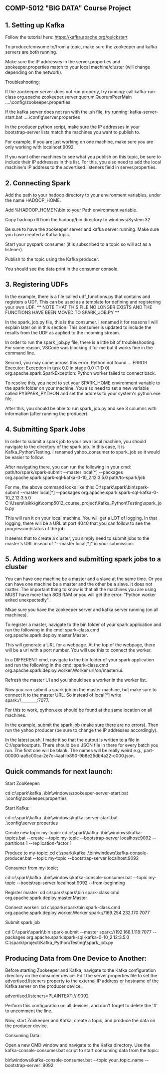 ## COMP-5012 "BIG DATA" Course Project

## 1. Setting up Kafka

Follow the tutorial here: https://kafka.apache.org/quickstart

To produce/consume to/from a topic, make sure the zookeeper and kafka servers are both running. 

Make sure the IP addresses in the server.properties and zookeeper.properties match to your local machine/cluster (will change depending on the network).


Troubleshooting:

If the zookeeper server does not run properly, try running: call kafka-run-class org.apache.zookeeper.server.quorum.QuorumPeerMain ..\..\config\zookeeper.properties

If the kafka server does not run with the .sh file, try running: kafka-server-start.bat ..\..\config\server.properties

In the producer python script, make sure the IP addresses in your bootstrap-server lists match the machines you want to publish to. 

For example, if you are just working on one machine, make sure you are only working with localhost:9092. 

If you want other machines to see what you publish on this topic, be sure to include their IP addresses in this list. For this, you also need to add the local machine's IP address to the advertised.listeners field in server.properties.




## 2. Connecting Spark

Add the path to your hadoop directory to your environment variables, under the name HADOOP_HOME.

Add %HADOOP_HOME%\bin to your Path environment variable.

Copy hadoop.dll from the hadoop/bin directory to windows/System 32

Be sure to have the zookeeper server and kafka server running. Make sure you have created a Kafka topic.

Start your pyspark consumer (it is subscribed to a topic so will act as a listener).

Publish to the topic using the Kafka producer.

You should see the data print in the consumer console.

## 3. Registering UDFs

In the example, there is a file called udf_functions.py that contains and registers a UDF. This can be used as a template for defining and registering your own UDF. ** NOTE THAT THIS FILE NO LONGER EXISTS AND THE FUNCTIONS HAVE BEEN MOVED TO SPARK_JOB.PY **

In the spark_job.py file, this is the consumer. I renamed it for reasons I will explain later on in this section. This consumer is updated to include the results from the UDF as applied to the incoming stream.

In order to run the spark_job.py file, there is a little bit of troubleshooting. For some reason, VSCode was blocking it for me but it works fine in the command line. 

Second, you may come across this error: Python not found ... ERROR Executor: Exception in task 0.0 in stage 0.0 (TID 0) org.apache.spark.SparkException: Python worker failed to connect back.

To resolve this, you need to set your SPARK_HOME environment variable to the spark folder on your machine. You also need to set a new variable called PYSPARK_PYTHON and set the address to your system's python.exe file.

After this, you should be able to run spark_job.py and see 3 columns with information (after running the producer).

## 4. Submitting Spark Jobs

In order to submit a spark job to your own local machine, you should navigate to the directory of the spark job. In this case, it is Kafka_Python\Testing. I renamed yahoo_consumer to spark_job so it would be easier to follow.

After navigating there, you can run the following in your cmd: path/to/spark/spark-submit --master local[*] --packages org.apache.spark:spark-sql-kafka-0-10_2.12:3.5.0 path/to-spark/job

For me, the above command looks like this: C:\spark\spark\bin\spark-submit --master local[*] --packages org.apache.spark:spark-sql-kafka-0-10_2.12:3.5.0 C:\Users\lsikk\git\comp5012_course_project\Kafka_Python\Testing\spark_job.py

This will run it on your local machine. You will get a LOT of logging. In that logging, there will be a URL at port 4040 that you can follow to see the progression/status of the job.

It seems that to create a cluster, you simply need to submit jobs to the master's URL insead of "--master local[*]" in your submission. 

## 5. Adding workers and submitting spark jobs to a cluster

You can have one machine be a master and a slave at the same time. Or you can have one machine be a master and the other be a slave. It does not matter. The important thing to know is that all the machines you are using MUST have more than 8GB RAM or you will get the error: "Python worker exited unexpectedly". 

Mkae sure you have the zookeeper server and kafka server running (on all machines). 

To register a master, navigate to the bin folder of your spark application and run the following in the cmd: spark-class.cmd org.apache.spark.deploy.master.Master.

This will generate a URL for a webpage. At the top of the webpage, there will be a url with a port number. You will use this to connect the worker.

In a DIFFERENT cmd, navigate to the bin folder of your spark application and run the following in the cmd: spark-class.cmd org.apache.spark.deploy.worker.Worker url/on/master/ui.

Refresh the master UI and you should see a worker in the worker list. 

Now you can submit a spark job on the master machine, but make sure to connect it to the master URL. So instead of local[*] write spark://________:7077.

For this to work, python.exe should be found at the same location on all machines.

In the example, submit the spark job (make sure there are no errors). Then run the yahoo producer (be sure to change the IP addresses accordingly). 

In the latest push, I made it so that the output is written to a file in C://sparkoutputs. There should be a JSON file in there for every batch you run. The first one will be blank. The names will be really weird e.g., part-00000-aa5c00ca-2e7c-4aaf-b890-9b8e25db4a22-c000.json. 







## Quick commands for next launch:

Start ZooKeeper:

cd c:\spark\kafka
.\bin\windows\zookeeper-server-start.bat .\config\zookeeper.properties


Start Kafka:

cd c:\spark\kafka
.\bin\windows\kafka-server-start.bat .\config\server.properties

Create new topic my-topic:
cd c:\spark\kafka
.\bin\windows\kafka-topics.bat --create --topic my-topic --bootstrap-server localhost:9092 --partitions 1 --replication-factor 1


Produce to my-topic:
cd c:\spark\kafka
.\bin\windows\kafka-console-producer.bat --topic my-topic --bootstrap-server localhost:9092

Consumer from my-topic;

cd c:\spark\kafka
.\bin\windows\kafka-console-consumer.bat --topic my-topic --bootstrap-server localhost:9092 --from-beginning

Register master:
cd c:\spark\spark\bin
spark-class.cmd org.apache.spark.deploy.master.Master


Connect worker:
cd c:\spark\spark\bin
spark-class.cmd org.apache.spark.deploy.worker.Worker spark://169.254.232.170:7077



Submit spark job

cd C:\spark\spark\bin
spark-submit --master spark://192.168.1.118:7077 --packages org.apache.spark:spark-sql-kafka-0-10_2.12:3.5.0 C:\spark\project\Kafka_Python\Testing\spark_job.py




## Producing Data from One Device to Another:
Before starting Zookeeper and Kafka, navigate to the Kafka configuration directory on the consumer device. Edit the server.properties file to set the advertised.listeners property to the external IP address or hostname of the Kafka server on the producer device.

advertised.listeners=PLAINTEXT://<producer-device-ip>:9092

Perform this configuration on all devices, and don't forget to delete the '#' to uncomment the line.


Now, start Zookeeper and Kafka, create a topic, and produce the data on the producer device.

Consuming Data:

Open a new CMD window and navigate to the Kafka directory. Use the kafka-console-consumer.bat script to start consuming data from the topic:

bin\windows\kafka-console-consumer.bat --topic your_topic_name --bootstrap-server <producer-device-ip>:9092







